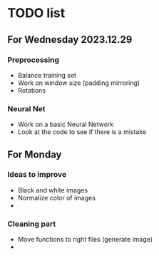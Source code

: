 # TODO list
## For Wednesday 2023.12.29
### Preprocessing
* Balance training set
* Work on window size (padding mirroring)
* Rotations
### Neural Net
* Work on a basic Neural Network
* Look at the code to see if there is a mistake

## For Monday
### Ideas to improve
* Black and white images
* Normalize color of images
* 
### Cleaning part
* Move functions to right files (generate image)
* 